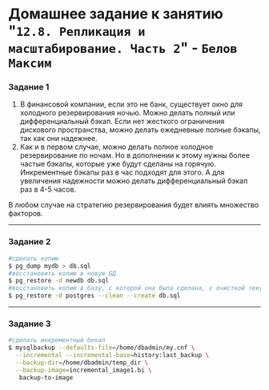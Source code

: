 # Домашнее задание к занятию "`12.8. Репликация и масштабирование. Часть 2`" - `Белов Максим`


### Задание 1

1. В финансовой компании, если это не банк, существует окно для холодного резервирования ночью. Можно делать полный или дифференциальный бэкап. Если нет жесткого ограничения дискового пространства, можно делать ежедневные полные бэкапы, так как они надежнее.  
2. Как и в первом случае, можно делать полное холодное резервирование по ночам. Но в дополнении к этому нужны более частые бэкапы, которые уже будут сделаны на горячую. Инкрементные бэкапы раз в час подходят для этого. А для увеличения надежности можно делать дифференциальный бэкап раз в 4-5 часов.

В любом случае на стратегию резервирования будет влиять множество факторов.

---

### Задание 2

```bash
#сделать копию
$ pg_dump mydb > db.sql
#восстановить копию в новую БД
$ pg_restore -d newdb db.sql
#восстановить копию в базу, с которой она была сделана, с очисткой текущего содержимого
$ pg_restore -d postgres --clean --create db.sql
```
---

### Задание 3

```bash
#сделать инкрементный бекап
$ mysqlbackup --defaults-file=/home/dbadmin/my.cnf \
  --incremental --incremental-base=history:last_backup \
  --backup-dir=/home/dbadmin/temp_dir \
  --backup-image=incremental_image1.bi \
   backup-to-image
```
